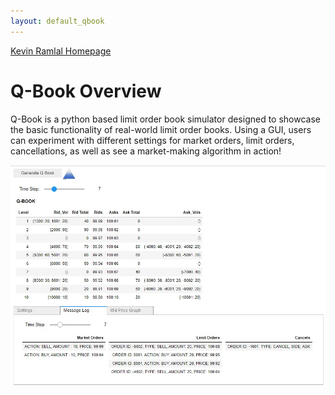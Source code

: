 ```yaml
---
layout: default_qbook
---
```

[Kevin Ramlal Homepage](https://kevinramlal.github.io)

# Q-Book Overview

Q-Book is a python based limit order book simulator designed to showcase the basic functionality of real-world limit order books. Using a GUI, users can experiment with different settings for market orders, limit orders, cancellations, as well as see a market-making algorithm in action! 


![Q-BOOK](./qbooksample.jpg)